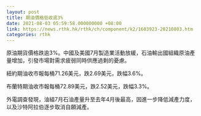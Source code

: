 ```yaml
---
layout: post
title: 期油價格低收逾3%
date: 2021-08-03 05:59:58.000000000 +08:00
link: https://news.rthk.hk/rthk/ch/component/k2/1603923-20210803.htm
categories: rthk
---
```


原油期貨價格跌逾3%。中國及美國7月製造業活動放緩，石油輸出國組織原油產量增加，引發市場對需求疲弱同時供應過剩的憂慮。

紐約期油收市報每桶71.26美元，跌2.69美元，跌幅3.6%。

布蘭特期油收市報每桶72.89美元，跌2.52美元，跌幅3.3%。

外電調查發現，油組7月石油產量升至去年4月後最高，因進一步降低減產力度，以及沙特阿拉伯逐步取消自願減產。
